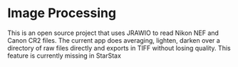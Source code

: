 Image Processing
================

This is an open source project that uses JRAWIO to read Nikon NEF and Canon CR2 files. 
The current app does averaging, lighten, darken over a directory of raw files directly and exports in TIFF without losing quality.
This feature is currently missing in StarStax 
